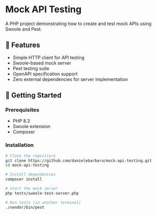 # Mock API Testing

A PHP project demonstrating how to create and test mock APIs using Swoole and Pest.

## 🎯 Features

- Simple HTTP client for API testing
- Swoole-based mock server
- Pest testing suite
- OpenAPI specification support
- Zero external dependencies for server implementation

## 🚀 Getting Started

### Prerequisites

- PHP 8.3
- Swoole extension
- Composer

### Installation

```bash
# Clone the repository
git clone https://github.com/danielebarbaro/mock-api-testing.git
cd mock-api-testing

# Install dependencies
composer install

# Start the mock server
php tests/swoole-test-server.php

# Run tests (in another terminal)
./vendor/bin/pest
